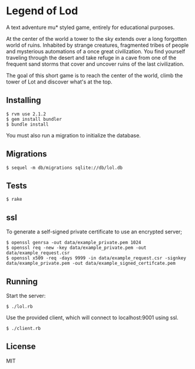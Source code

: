 # Legend of Lod #

A text adventure mu* styled game, entirely for educational purposes.

At the center of the world a tower to the sky extends over
a long forgotten world of ruins.  Inhabited by strange creatures,
fragmented tribes of people and mysterious automations of a once
great civilization.  You find yourself traveling through the
desert and take refuge in a cave from one of the frequent sand
storms that cover and uncover ruins of the last civilization.

The goal of this short game is to reach the center of the world,
climb the tower of Lot and discover what's at the top.

## Installing ##

    $ rvm use 2.1.2
    $ gem install bundler
    $ bundle install

You must also run a migration to initialize the database.

## Migrations ##

    $ sequel -m db/migrations sqlite://db/lol.db

## Tests ##

    $ rake

## ssl ##

To generate a self-signed private certificate to use an encrypted server;

    $ openssl genrsa -out data/example_private.pem 1024
    $ openssl req -new -key data/example_private.pem -out data/example_request.csr
    $ openssl x509 -req -days 9999 -in data/example_request.csr -signkey data/example_private.pem -out data/example_signed_certifcate.pem

## Running ##

Start the server:

    $ ./lol.rb

Use the provided client, which will connect to localhost:9001 using ssl.

    $ ./client.rb

## License ##

MIT
